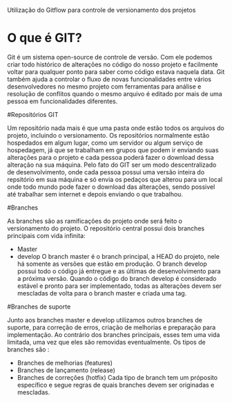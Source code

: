 Utilização do Gitflow para controle de versionamento dos projetos

# O que é GIT?
 
Git é um sistema open-source de controle de versão. Com ele podemos criar todo histórico de alterações no código do nosso projeto e facilmente voltar para qualquer ponto para saber como código estava naquela data. Git também ajuda a controlar o fluxo de novas funcionalidades entre vários desenvolvedores no mesmo projeto com ferramentas para análise e resolução de conflitos quando o mesmo arquivo é editado por mais de uma pessoa em funcionalidades diferentes.

#Repositórios GIT

Um repositório nada mais é que uma pasta onde estão todos os arquivos do projeto, incluindo o versionamento. Os repositórios normalmente estão hospedados em algum lugar, como um servidor ou algum serviço de hospedagem, já que se trabalham em grupos que podem ir enviando suas alterações para o projeto e cada pessoa poderá fazer o download dessa alteração na sua máquina. Pelo fato do GIT ser um modo descentralizado de desenvolvimento, onde cada pessoa possui uma versão inteira do repsitório em sua máquina e só envia os pedaços que alterou para um local onde todo mundo pode fazer o download das alterações, sendo possivel até trabalhar sem internet e depois enviando o que trabalhou.

#Branches

As branches são as ramificações do projeto onde será feito o versionamento do projeto. O repositório central possui dois branches principais com vida infinita:
* Master
* develop
O branch master é o branch principal, a HEAD do projeto, nele há somente as versões que estão em produção.
O branch develop possui todo o código já entregue e as últimas de desenvolvimento para a próxima versão. Quando o código do branch develop é considerado estável e pronto para ser implementado, todas as alterações devem ser mescladas de volta para o branch master e criada uma tag.

#Branches de suporte 

Junto aos branches master e develop utilizamos outros branches de suporte, para correção de erros, criação de melhorias e preparação para implementação. Ao contrário dos branches principais, esses tem uma vida limitada, uma vez que eles são removidas eventualmente. Os tipos de branches são :
* Branches de melhorias (features)
* Branches de lançamento (release)
* Branches de correções (hotfix)
Cada tipo de branch tem um próposito específico e segue regras de quais branches devem ser originadas e mescladas.
